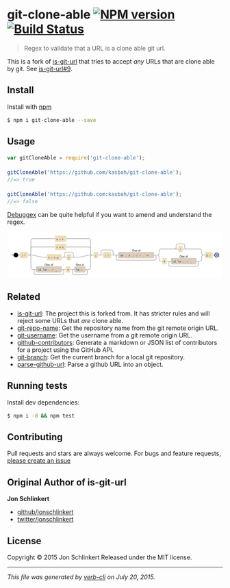 # git-clone-able [![NPM version](https://badge.fury.io/js/git-clone-able.svg)](http://badge.fury.io/js/git-clone-able)  [![Build Status](https://travis-ci.org/jonschlinkert/git-clone-able.svg)](https://travis-ci.org/jonschlinkert/git-clone-able)

> Regex to validate that a URL is a clone able git url.

This is a fork of [is-git-url](https://github.com/jonschlinkert/is-git-url) that tries to accept _any_ URLs that are clone able by git. See [is-git-url#9](https://github.com/jonschlinkert/is-git-url/pull/9).

## Install

Install with [npm](https://www.npmjs.com/)

```sh
$ npm i git-clone-able --save
```

## Usage

```js
var gitCloneAble = require('git-clone-able');

gitCloneAble('https://github.com/kasbah/git-clone-able');
//=> true

gitCloneAble('https://github.com:kasbah/git-clone-able');
//=> false
```

[Debuggex](https://www.debuggex.com) can be quite helpful if you want to amend and understand the regex.

[![image](debuggex.png)](https://www.debuggex.com)

## Related

* [is-git-url](https://github.com/jonschlinkert/is-git-url): The project this is forked from. It has stricter rules and will reject some URLs that _are_ clone able. 
* [git-repo-name](https://github.com/jonschlinkert/git-repo-name): Get the repository name from the git remote origin URL.
* [git-username](https://github.com/jonschlinkert/git-username): Get the username from a git remote origin URL.
* [github-contributors](https://github.com/jonschlinkert/github-contributors): Generate a markdown or JSON list of contributors for a project using the GitHub API.
* [git-branch](https://github.com/jonschlinkert/git-branch): Get the current branch for a local git repository.
* [parse-github-url](https://github.com/jonschlinkert/parse-github-url): Parse a github URL into an object.

## Running tests

Install dev dependencies:

```sh
$ npm i -d && npm test
```

## Contributing

Pull requests and stars are always welcome. For bugs and feature requests, [please create an issue](https://github.com/jonschlinkert/git-clone-able/issues/new)

## Original Author of is-git-url

**Jon Schlinkert**

+ [github/jonschlinkert](https://github.com/jonschlinkert)
+ [twitter/jonschlinkert](http://twitter.com/jonschlinkert)

## License

Copyright © 2015 Jon Schlinkert
Released under the MIT license.

***

_This file was generated by [verb-cli](https://github.com/assemble/verb-cli) on July 20, 2015._
